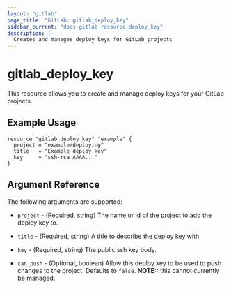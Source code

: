 ```yaml
---
layout: "gitlab"
page_title: "GitLab: gitlab_deploy_key"
sidebar_current: "docs-gitlab-resource-deploy_key"
description: |-
  Creates and manages deploy keys for GitLab projects
---
```


# gitlab\_deploy\_key

This resource allows you to create and manage deploy keys for your GitLab projects.


## Example Usage

```hcl
resource "gitlab_deploy_key" "example" {
  project = "example/deploying"
  title   = "Example deploy key"
  key     = "ssh-rsa AAAA..."
}
```

## Argument Reference

The following arguments are supported:

* `project` - (Required, string) The name or id of the project to add the deploy key to.

* `title` - (Required, string) A title to describe the deploy key with.

* `key` - (Required, string) The public ssh key body.

* `can_push` - (Optional, boolean) Allow this deploy key to be used to push changes to the project.  Defaults to `false`. **NOTE::** this cannot currently be managed.
